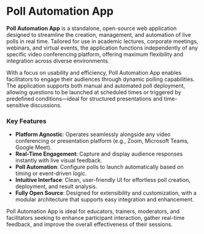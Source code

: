 # Poll Automation App

**Poll Automation App** is a standalone, open-source web application designed to streamline the creation, management, and automation of live polls in real time. Tailored for use in academic lectures, corporate meetings, webinars, and virtual events, the application functions independently of any specific video conferencing platform, offering maximum flexibility and integration across diverse environments.

With a focus on usability and efficiency, Poll Automation App enables facilitators to engage their audiences through dynamic polling capabilities. The application supports both manual and automated poll deployment, allowing questions to be launched at scheduled times or triggered by predefined conditions—ideal for structured presentations and time-sensitive discussions.

### Key Features

* **Platform Agnostic**: Operates seamlessly alongside any video conferencing or presentation platform (e.g., Zoom, Microsoft Teams, Google Meet).
* **Real-Time Engagement**: Capture and display audience responses instantly with live visual feedback.
* **Poll Automation**: Configure polls to launch automatically based on timing or event-driven logic.
* **Intuitive Interface**: Clean, user-friendly UI for effortless poll creation, deployment, and result analysis.
* **Fully Open Source**: Designed for extensibility and customization, with a modular architecture that supports easy integration and enhancement.

Poll Automation App is ideal for educators, trainers, moderators, and facilitators seeking to enhance participant interaction, gather real-time feedback, and improve the overall effectiveness of their sessions.

